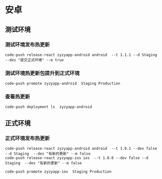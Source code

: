 # 安卓

## 测试环境

 ### 测试环境发布热更新
```
code-push release-react zyzyapp-android android  --t 1.1.1 --d Staging --des "提交正式环境" --m true
```
 ### 测试环境热更新包提升到正式环境
 ```
code-push promote zyzyapp-android  Staging Production
 ```
 ### 查看热更新
 ```
 code-push deployment ls  zyzyapp-android
 ```

 ## 正式环境
 
### 正式环境发布热更新
```
code-push release-react zyzyapp-android android  --t 1.0.1 --dev false --d Staging  --des "有新的更新" --m false
code-push release-react zyzyapp-ios ios  --t 1.0.0 --dev false --d Staging  --des "有新的更新" --m false

code-push promote zyzyapp-ios  Staging Production
